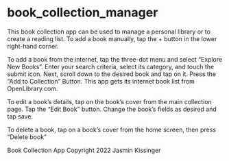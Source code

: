 # book_collection_manager
This book collection app can be used to manage a personal library or to create a reading list.
 To add a book manually, tap the + button in the lower right-hand corner.

To add a book from the internet, tap the three-dot menu and select “Explore New Books”. Enter your search criteria, select its category,
and touch the submit icon. Next, scroll down to the desired book and tap on it. Press the “Add to Collection” Button. 
This app gets its internet book list from OpenLibrary.com.

To edit a book’s details, tap on the book’s cover from the main collection page. Tap the “Edit Book” button. Change the book’s fields as desired and tap save.

To delete a book, tap on a book’s cover from the home screen, then press “Delete book”


Book Collection App
Copyright 2022 Jasmin Kissinger
